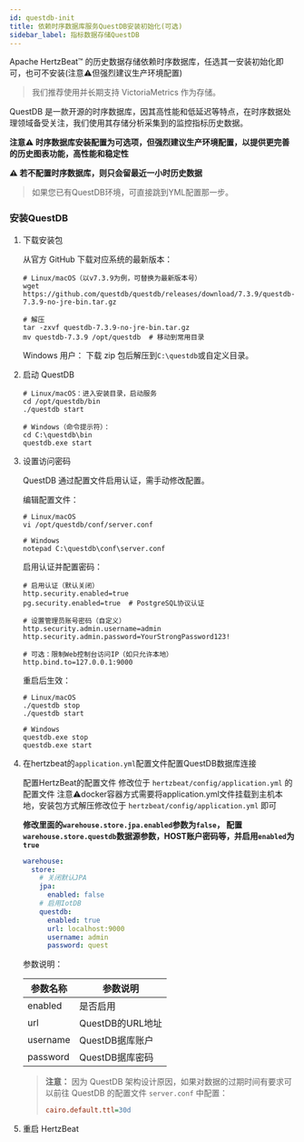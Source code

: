 ```yaml
---
id: questdb-init  
title: 依赖时序数据库服务QuestDB安装初始化(可选)  
sidebar_label: 指标数据存储QuestDB
---
```


Apache HertzBeat™ 的历史数据存储依赖时序数据库，任选其一安装初始化即可，也可不安装(注意⚠️但强烈建议生产环境配置)

> 我们推荐使用并长期支持 VictoriaMetrics 作为存储。

QuestDB 是一款开源的时序数据库，因其高性能和低延迟等特点，在时序数据处理领域备受关注，我们使用其存储分析采集到的监控指标历史数据。

**注意⚠️ 时序数据库安装配置为可选项，但强烈建议生产环境配置，以提供更完善的历史图表功能，高性能和稳定性**

**⚠️ 若不配置时序数据库，则只会留最近一小时历史数据**

> 如果您已有QuestDB环境，可直接跳到YML配置那一步。

### 安装QuestDB

1. 下载安装包

   从官方 GitHub 下载对应系统的最新版本：

   ```shell
   # Linux/macOS（以v7.3.9为例，可替换为最新版本号）
   wget https://github.com/questdb/questdb/releases/download/7.3.9/questdb-7.3.9-no-jre-bin.tar.gz
   
   # 解压
   tar -zxvf questdb-7.3.9-no-jre-bin.tar.gz
   mv questdb-7.3.9 /opt/questdb  # 移动到常用目录
   ```

   Windows 用户：
   下载 zip 包后解压到`C:\questdb`或自定义目录。

2. 启动 QuestDB

   ```shell
   # Linux/macOS：进入安装目录，启动服务
   cd /opt/questdb/bin
   ./questdb start
   
   # Windows（命令提示符）：
   cd C:\questdb\bin
   questdb.exe start
   ```

3. 设置访问密码

   QuestDB 通过配置文件启用认证，需手动修改配置。

   编辑配置文件：

   ```shell
   # Linux/macOS
   vi /opt/questdb/conf/server.conf
   
   # Windows
   notepad C:\questdb\conf\server.conf
   ```

   启用认证并配置密码：

   ```shell
   # 启用认证（默认关闭）
   http.security.enabled=true
   pg.security.enabled=true  # PostgreSQL协议认证
   
   # 设置管理员账号密码（自定义）
   http.security.admin.username=admin
   http.security.admin.password=YourStrongPassword123!
   
   # 可选：限制Web控制台访问IP（如只允许本地）
   http.bind.to=127.0.0.1:9000
   ```

   重启后生效：

   ```shell
   # Linux/macOS
   ./questdb stop
   ./questdb start
   
   # Windows
   questdb.exe stop
   questdb.exe start
   ```

4. 在hertzbeat的`application.yml`配置文件配置QuestDB数据库连接

   配置HertzBeat的配置文件
   修改位于 `hertzbeat/config/application.yml` 的配置文件
   注意⚠️docker容器方式需要将application.yml文件挂载到主机本地，安装包方式解压修改位于 `hertzbeat/config/application.yml` 即可

   **修改里面的`warehouse.store.jpa.enabled`参数为`false`， 配置`warehouse.store.questdb`数据源参数，HOST账户密码等，并启用`enabled`为`true`**

   ```yaml
   warehouse:
     store:
       # 关闭默认JPA
       jpa:
         enabled: false
       # 启用IotDB
       questdb:
         enabled: true
         url: localhost:9000
         username: admin
         password: quest
   ```

   参数说明：

   | 参数名称 | 参数说明         |
   | -------- | ---------------- |
   | enabled  | 是否启用         |
   | url      | QuestDB的URL地址 |
   | username | QuestDB据库账户  |
   | password | QuestDB据库密码  |

   > **注意：** 因为 QuestDB 架构设计原因，如果对数据的过期时间有要求可以前往 QuestDB 的配置文件 `server.conf` 中配置：
   >
   > ```ini
   > cairo.default.ttl=30d
   > ```

5. 重启 HertzBeat
